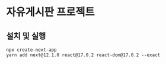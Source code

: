 # 자유게시판 프로젝트 

## 설치 및 실행 

```
npx create-next-app
yarn add next@12.1.0 react@17.0.2 react-dom@17.0.2 --exact
```
